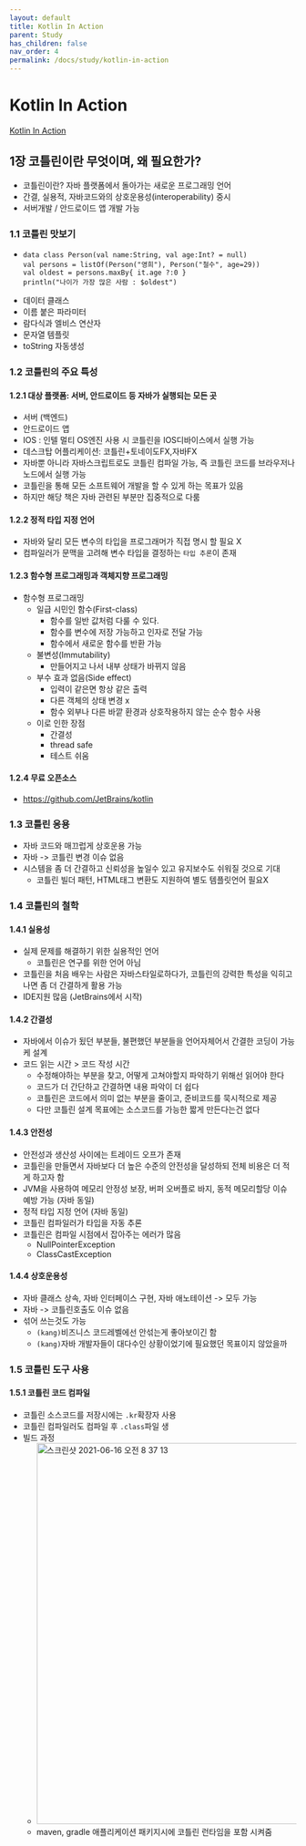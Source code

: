 ```yaml
---
layout: default
title: Kotlin In Action
parent: Study
has_children: false
nav_order: 4
permalink: /docs/study/kotlin-in-action
---
```


# Kotlin In Action
[Kotlin In Action](http://www.yes24.com/Product/Goods/55148593?OzSrank=3)

## 1장 코틀린이란 무엇이며, 왜 필요한가?
- 코틀린이란? 자바 플랫폼에서 돌아가는 새로운 프로그래밍 언어
- 간결, 실용적, 자바코드와의 상호운용성(interoperability) 중시
- 서버개발 / 안드로이드 앱 개발 가능
### 1.1 코틀린 맛보기
- ```
  data class Person(val name:String, val age:Int? = null)
  val persons = listOf(Person("영희"), Person("철수", age=29))
  val oldest = persons.maxBy{ it.age ?:0 }
  println("나이가 가장 많은 사람 : $oldest")
  ```
- 데이터 클래스
- 이름 붙은 파라미터
- 람다식과 엘비스 연산자
- 문자열 템플릿
- toString 자동생성

### 1.2 코틀린의 주요 특성
#### 1.2.1 대상 플랫폼: 서버, 안드로이드 등 자바가 실행되는 모든 곳
- 서버 (백엔드)
- 안드로이드 앱
- IOS : 인텔 멀티 OS엔진 사용 시 코틀린을 IOS디바이스에서 실행 가능
- 데스크탑 어플리케이션: 코틀린+토네이도FX,자바FX
- 자바뿐 아니라 자바스크립트로도 코틀린 컴파일 가능, 즉 코틀린 코드를 브라우저나 노드에서 실행 가능
- 코틀린을 통해 모든 소프트웨어 개발을 할 수 있게 하는 목표가 있음
- 하지만 해당 책은 자바 관련된 부분만 집중적으로 다룸
#### 1.2.2 정적 타입 지정 언어
- 자바와 달리 모든 변수의 타입을 프로그래머가 직접 명시 할 필요 X
- 컴파일러가 문맥을 고려해 변수 타입을 결정하는 `타입 추론`이 존재
#### 1.2.3 함수형 프로그래밍과 객체지향 프로그래밍
- 함수형 프로그래밍
    - 일급 시민인 함수(First-class)
        - 함수를 일반 값처럼 다룰 수 있다. 
        - 함수를 변수에 저장 가능하고 인자로 전달 가능
        - 함수에서 새로운 함수를 반환 가능
   - 불변성(Immutability) 
        - 만들어지고 나서 내부 상태가 바뀌지 않음
   - 부수 효과 없음(Side effect)
        - 입력이 같은면 항상 같은 출력
        - 다른 객체의 상태 변경 x
        - 함수 외부나 다른 바깥 환경과 상호작용하지 않는 순수 함수 사용
   - 이로 인한 장점
        - 간결성
        - thread safe
        - 테스트 쉬움
        
#### 1.2.4 무료 오픈소스
- https://github.com/JetBrains/kotlin

### 1.3 코틀린 응용
- 자바 코드와 매끄럽게 상호운용 가능
- 자바 -> 코틀린 변경 이슈 없음
- 시스템을 좀 더 간결하고 신뢰성을 높일수 있고 유지보수도 쉬워질 것으로 기대
    - 코틀린 빌더 패턴, HTML태그 변환도 지원하여 별도 템플릿언어 필요X
    
### 1.4 코틀린의 철학
#### 1.4.1 실용성
- 실제 문제를 해결하기 위한 실용적인 언어
    - 코틀린은 연구를 위한 언어 아님
- 코틀린을 처음 배우는 사람은 자바스타일로하다가, 코틀린의 강력한 특성을 익히고 나면 좀 더 간결하게 활용 가능
- IDE지원 많음 (JetBrains에서 시작)
#### 1.4.2 간결성
- 자바에서 이슈가 됬던 부분들, 불편했던 부분들을 언어자체어서 간결한 코딩이 가능케 설계
- 코드 읽는 시간 > 코드 작성 시간
    - 수정해야하는 부분을 찾고, 어떻게 고쳐야할지 파악하기 위해선 읽어야 한다
    - 코드가 더 간단하고 간결하면 내용 파악이 더 쉽다
    - 코틀린은 코드에서 의미 없는 부분을 줄이고, 준비코드를 묵시적으로 제공
    - 다만 코틀린 설계 목표에는 소스코드를 가능한 짧게 만든다는건 없다
#### 1.4.3 안전성
- 안전성과 생산성 사이에는 트레이드 오프가 존재
- 코틀린을 만들면서 자바보다 더 높은 수준의 안전성을 달성하되 전체 비용은 더 적게 하고자 함
- JVM을 사용하여 메모리 안정성 보장, 버퍼 오버플로 바지, 동적 메모리할당 이슈 예방 가능 (자바 동일)
- 정적 타입 지정 언어 (자바 동일)
- 코틀린 컴파일러가 타입을 자동 추론
- 코틀린은 컴파일 시점에서 잡아주는 에러가 많음
    - NullPointerException
    - ClassCastException 
#### 1.4.4 상호운용성
- 자바 클래스 상속, 자바 인터페이스 구현, 자바 애노테이션 -> 모두 가능
- 자바 -> 코틀린호출도 이슈 없음
- 섞어 쓰는것도 가능
    - `(kang)`비즈니스 코드레벨에선 안섞는게 좋아보이긴 함
    - `(kang)`자바 개발자들이 대다수인 상황이었기에 필요했던 목표이지 않았을까

### 1.5 코틀린 도구 사용
#### 1.5.1 코틀린 코드 컴파일
- 코틀린 소스코드를 저장시에는 `.kr`확장자 사용
- 코틀린 컴파일러도 컴파일 후 `.class`파일 생    
- 빌드 과정
   - <img width="669" alt="스크린샷 2021-06-16 오전 8 37 13" src="https://user-images.githubusercontent.com/5463687/122136750-1779ee00-ce7e-11eb-8fc1-e1baf682232a.png">
   - maven, gradle 애플리케이션 패키지시에 코틀린 런타임을 포함 시켜줌
            
   
